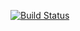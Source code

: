 [![Build Status](https://elsame.visualstudio.com/SalarySystem/_apis/build/status/SalarySystem-CI?branchName=master)](https://elsame.visualstudio.com/SalarySystem/_build/latest?definitionId=1&branchName=master)
